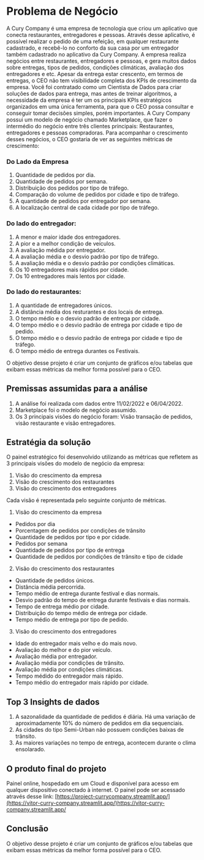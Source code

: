 # Problema de Negócio

A Cury Company é uma empresa de tecnologia que criou um aplicativo
que conecta restaurantes, entregadores e pessoas.
Através desse aplicativo, é possível realizar o pedido de uma refeição, em
qualquer restaurante cadastrado, e recebê-lo no conforto da sua casa por
um entregador também cadastrado no aplicativo da Cury Company.
A empresa realiza negócios entre restaurantes, entregadores e pessoas,
e gera muitos dados sobre entregas, tipos de pedidos, condições
climáticas, avaliação dos entregadores e etc. Apesar da entrega estar
crescento, em termos de entregas, o CEO não tem visibilidade completa
dos KPIs de crescimento da empresa.
Você foi contratado como um Cientista de Dados para criar soluções de
dados para entrega, mas antes de treinar algoritmos, a necessidade da
empresa é ter um os principais KPIs estratégicos organizados em uma
única ferramenta, para que o CEO possa consultar e conseguir tomar
decisões simples, porém importantes.
A Cury Company possui um modelo de negócio chamado Marketplace,
que fazer o intermédio do negócio entre três clientes principais:
Restaurantes, entregadores e pessoas compradoras. Para acompanhar o
crescimento desses negócios, o CEO gostaria de ver as seguintes
métricas de crescimento:

### Do Lado da Empresa
1. Quantidade de pedidos por dia.
2. Quantidade de pedidos por semana.
3. Distribuição dos pedidos por tipo de tráfego.
4. Comparação do volume de pedidos por cidade e tipo de tráfego.
4. A quantidade de pedidos por entregador por semana.
5. A localização central de cada cidade por tipo de tráfego.

### Do lado do entregador:
1. A menor e maior idade dos entregadores.
2. A pior e a melhor condição de veículos.
3. A avaliação médida por entregador.
4. A avaliação média e o desvio padrão por tipo de tráfego.
5. A avaliação média e o desvio padrão por condições climáticas.
6. Os 10 entregadores mais rápidos por cidade.
7. Os 10 entregadores mais lentos por cidade.

### Do lado do restaurantes:
1. A quantidade de entregadores únicos.
2. A distância média dos resturantes e dos locais de entrega.
3. O tempo médio e o desvio padrão de entrega por cidade.
4. O tempo médio e o desvio padrão de entrega por cidade e tipo de
pedido.
5. O tempo médio e o desvio padrão de entrega por cidade e tipo de
tráfego.
6. O tempo médio de entrega durantes os Festivais.

O objetivo desse projeto é criar um conjunto de gráficos e/ou tabelas que
exibam essas métricas da melhor forma possível para o CEO.

## Premissas assumidas para a análise
1. A análise foi realizada com dados entre 11/02/2022 e 06/04/2022.
2. Marketplace foi o modelo de negócio assumido.
3. Os 3 principais visões do negócio foram: Visão transação de pedidos,
visão restaurante e visão entregadores.

## Estratégia da solução

O painel estratégico foi desenvolvido utilizando as métricas que refletem
as 3 principais visões do modelo de negócio da empresa:
1. Visão do crescimento da empresa
2. Visão do crescimento dos restaurantes
3. Visão do crescimento dos entregadores

Cada visão é representada pelo seguinte conjunto de métricas.

1. Visão do crescimento da empresa
* Pedidos por dia
* Porcentagem de pedidos por condições de trânsito
* Quantidade de pedidos por tipo e por cidade.
* Pedidos por semana
* Quantidade de pedidos por tipo de entrega
* Quantidade de pedidos por condições de trânsito e tipo de cidade

2. Visão do crescimento dos restaurantes
* Quantidade de pedidos únicos.
* Distância média percorrida.
* Tempo médio de entrega durante festival e dias normais.
* Desvio padrão do tempo de entrega durante festivais e dias
normais.
* Tempo de entrega médio por cidade.
* Distribuição do tempo médio de entrega por cidade.
* Tempo médio de entrega por tipo de pedido.

3. Visão do crescimento dos entregadores
* Idade do entregador mais velho e do mais novo.
* Avaliação do melhor e do pior veículo.
* Avaliação média por entregador.
* Avaliação média por condições de trânsito.
* Avaliação média por condições climáticas.
* Tempo médido do entregador mais rápido.
* Tempo médio do entregador mais rápido por cidade.

## Top 3 Insights de dados
1. A sazonalidade da quantidade de pedidos é diária. Há uma variação
de aproximadamente 10% do número de pedidos em dia sequenciais.
2. As cidades do tipo Semi-Urban não possuem condições baixas de
trânsito.
3. As maiores variações no tempo de entrega, acontecem durante o
clima ensolarado.

## O produto final do projeto
Painel online, hospedado em um Cloud e disponível para acesso em
qualquer dispositivo conectado à internet.
O painel pode ser acessado através desse link: [https://project-currycompany.streamlit.app/](https://vitor-curry-company.streamlit.app/)https://vitor-curry-company.streamlit.app/

##  Conclusão

O objetivo desse projeto é criar um conjunto de gráficos e/ou tabelas que
exibam essas métricas da melhor forma possível para o CEO.


